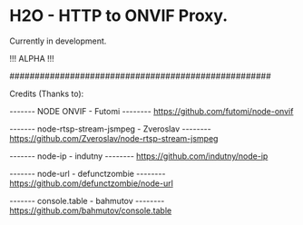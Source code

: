 # H2O - HTTP to ONVIF Proxy.

Currently in development.


!!! ALPHA !!! 


####################################################

Credits (Thanks to):

------- NODE ONVIF - Futomi --------
https://github.com/futomi/node-onvif

------- node-rtsp-stream-jsmpeg - Zveroslav --------
https://github.com/Zveroslav/node-rtsp-stream-jsmpeg

------- node-ip - indutny --------
https://github.com/indutny/node-ip 

------- node-url - defunctzombie --------
https://github.com/defunctzombie/node-url

------- console.table - bahmutov --------
https://github.com/bahmutov/console.table
